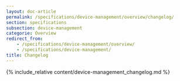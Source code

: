 ```yaml
---
layout: doc-article
permalink: /specifications/device-management/overview/changelog/
section: specifications
subsection: device-management
categorie: Overview
redirect_from: 
    - /specifications/device-management/overview/
    - /specifications/device-management/
title: Changelog
---
```

{% include_relative content/device-management_changelog.md %}